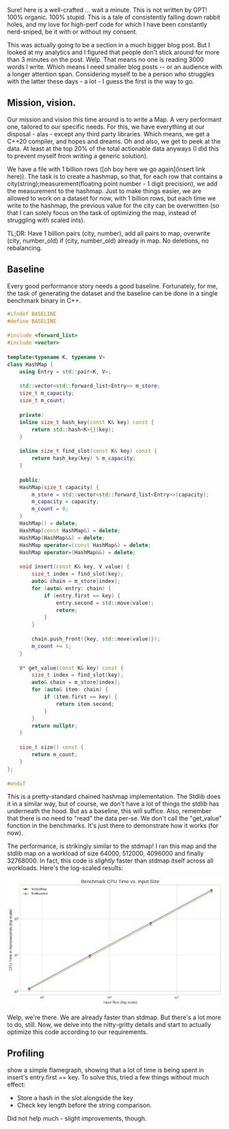 Sure! here is a well-crafted ... wait a minute. This is not written by GPT! 100% organic. 100% stupid.
This is a tale of consistently falling down rabbit holes, and my love for high-perf code for which I have
been constantly nerd-sniped, be it with or without my consent.

This was actually going to be a section in a much bigger blog post. But I looked at my analytics and I figured
that people don't stick around for more than 3 minutes on the post. Welp. That means no one is reading 3000 words I write.
Which means I need smaller blog posts -- or an audience with a longer attention span. Considering myself to be a person
who struggles with the latter these days - a lot - I guess the first is the way to go.

## Mission, vision.

Our mission and vision this time around is to write a Map. A very performant one, tailored to our specific needs. For this,
we have everything at our disposal - alas - except any third party libraries. Which means, we get a C++20 compiler, and
hopes and dreams. Oh and also, we get to peek at the data. At least at the top 20% of the total actionable data anyways (I 
did this to prevent myself from writing a generic solution).

We have a file with 1 billion rows ([oh boy here we go again](insert link here)). The task is to create a hashmap, so that, for each row that contains a city(string);measurement(floating point number - 1 digit precision), we add the measurement to the hashmap. Just to make things easier, we are allowed to work on a dataset for now, with 1 billion rows, but each time we write to the hashmap, the previous value for the city can be overwritten (so that I can solely focus on the task of optimizing the map, instead of struggling with scaled ints).

TL;DR: Have 1 billion pairs (city, number), add all pairs to map, overwrite (city, number_old) if (city, number_old) already in map. No deletions, no rebalancing.

## Baseline

Every good performance story needs a good baseline. Fortunately, for me, the task of generating the dataset and the baseline can be done in a single benchmark binary in C++.

```c++
#ifndef BASELINE 
#define BASELINE 

#include <forward_list>
#include <vector>

template<typename K, typename V>
class HashMap {
	using Entry = std::pair<K, V>;

	std::vector<std::forward_list<Entry>> m_store;
	size_t m_capacity;
	size_t m_count;

	private:
	inline size_t hash_key(const K& key) const {
		return std::hash<K>{}(key);
	}

	inline size_t find_slot(const K& key) const {
		return hash_key(key) % m_capacity;
	}

	public:
	HashMap(size_t capacity) {
		m_store = std::vector<std::forward_list<Entry>>(capacity);
		m_capacity = capacity;
		m_count = 0;
	}
	HashMap() = delete;
	HashMap(const HashMap&) = delete;
	HashMap(HashMap&&) = delete;
	HashMap operator=(const HashMap&) = delete;
	HashMap operator=(HashMap&&) = delete;

	void insert(const K& key, V value) {
		size_t index = find_slot(key);
		auto& chain = m_store[index];
		for (auto& entry: chain) {
			if (entry.first == key) {
				entry.second = std::move(value);
				return;
			}
		}

		chain.push_front({key, std::move(value)});
		m_count += 1;
	}

	V* get_value(const K& key) const {
		size_t index = find_slot(key);
		auto& chain = m_store[index];
		for (auto& item: chain) {
			if (item.first == key) {
				return item.second;
			}
		}
		return nullptr;
	}

	size_t size() const {
		return m_count;
	}
};

#endif
```

This is a pretty-standard chained hashmap implementation. The Stdlib does it in a similar way, but of course, we don't have a lot of things the stdlib has underneath the hood. But as a baseline, this will suffice. Also, remember that there is no need to "read" the data per-se. We don't call the "get_value" function in the benchmarks. It's just there to demonstrate how it works (for now).

The performance, is strikingly similar to the stdmap! I ran this map and the stdlib map on a workload of size 64000, 512000, 4096000 and finally 32768000. In fact, this code is _slightly_ faster than stdmap itself across all workloads. Here's the log-scaled results:

![](../results/baseline%20vs%20stdmap%20time.png)

Welp, we're there. We are already faster than stdmap. But there's a lot more to do, still. Now, we delve into the nitty-gritty details and start to actually optimize this code according to our requirements.

## Profiling

show a simple flamegraph, showing that a lot of time is being spent in insert's entry.first == key.
To solve this, tried a few things without much effect:
- Store a hash in the slot alongside the key
- Check key length before the string comparison.

Did not help much - slight improvements, though.
